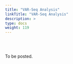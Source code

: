 ```yaml
---
title: "VAR-Seq Analysis"
linkTitle: "VAR-Seq Analysis"
description: >
type: docs
weight: 119
---
```


<br></br>

To be posted.





